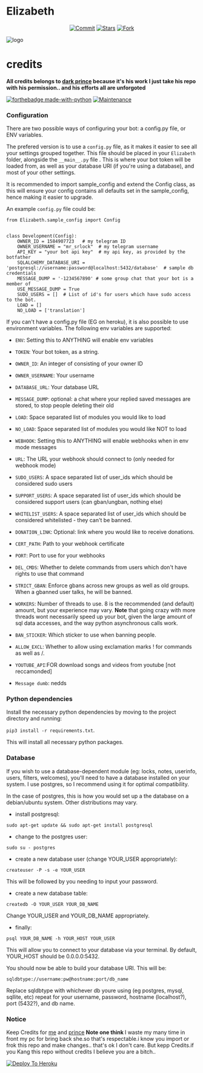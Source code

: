 # Elizabeth
<p align="center">
    <a href="https://github.com/MR-SHRLCK/Elizabeth-2.0/commits/master"><img src="https://img.shields.io/github/last-commit/MR-SHRLCK/Elizabeth-2.0/master?label=Last%20Commit&style=flat-square&logo=github&color=F10070" alt="Commit" /></a>
    <a href="https://github.com/MR-SHRLCK/Elizabeth-2.0/stargazers"><img src="https://img.shields.io/github/stars/MR-SHRLCK/Elizabeth-2.0?label=Stars&style=flat-square&logo=github&color=F10070" alt="Stars" /></a>
    <a href="https://github.com/MR-SHRLCK/Elizabeth-2.0/network/members"><img src="https://img.shields.io/github/forks/MR-SHRLCK/Elizabeth-2.0?label=Fork&style=flat-square&logo=github&color=F10070" alt="Fork" /></a>
</p>

![logo](https://telegra.ph/file/0157c7b6cd269654ee987.jpg)
# credits
<b>All credits belongs to [dark prince](https://github.com/Mr-Dark-Prince) because it's his work I just take his repo with his permission.. and his efforts all are unforgoted</b>

[![forthebadge made-with-python](http://ForTheBadge.com/images/badges/made-with-python.svg)](https://www.python.org/)
[![Maintenance](https://img.shields.io/badge/Maintained%3F-yes-green.svg)](https://github.com/p-rinc-e/Elizabeth/graphs/commit-activity)

### Configuration

There are two possible ways of configuring your bot: a config.py file, or ENV variables.

The prefered version is to use a `config.py` file, as it makes it easier to see all your settings grouped together.
This file should be placed in your `Elizabeth` folder, alongside the `__main__.py` file . 
This is where your bot token will be loaded from, as well as your database URI (if you're using a database), and most of 
your other settings.

It is recommended to import sample_config and extend the Config class, as this will ensure your config contains all 
defaults set in the sample_config, hence making it easier to upgrade.

An example `config.py` file could be:
```
from Elizabeth.sample_config import Config


class Development(Config):
    OWNER_ID = 1584907723   # my telegram ID
    OWNER_USERNAME = "mr_srlock"  # my telegram username
    API_KEY = "your bot api key"  # my api key, as provided by the botfather
    SQLALCHEMY_DATABASE_URI = 'postgresql://username:password@localhost:5432/database'  # sample db credentials
    MESSAGE_DUMP = '-1234567890' # some group chat that your bot is a member of
    USE_MESSAGE_DUMP = True
    SUDO_USERS = []  # List of id's for users which have sudo access to the bot.
    LOAD = []
    NO_LOAD = ['translation']
```

If you can't have a config.py file (EG on heroku), it is also possible to use environment variables.
The following env variables are supported:
 - `ENV`: Setting this to ANYTHING will enable env variables

 - `TOKEN`: Your bot token, as a string.
 - `OWNER_ID`: An integer of consisting of your owner ID
 - `OWNER_USERNAME`: Your username

 - `DATABASE_URL`: Your database URL
 - `MESSAGE_DUMP`: optional: a chat where your replied saved messages are stored, to stop people deleting their old 
 - `LOAD`: Space separated list of modules you would like to load
 - `NO_LOAD`: Space separated list of modules you would like NOT to load
 - `WEBHOOK`: Setting this to ANYTHING will enable webhooks when in env mode
 messages
 - `URL`: The URL your webhook should connect to (only needed for webhook mode)

 - `SUDO_USERS`: A space separated list of user_ids which should be considered sudo users
 - `SUPPORT_USERS`: A space separated list of user_ids which should be considered support users (can gban/ungban,
 nothing else)
 - `WHITELIST_USERS`: A space separated list of user_ids which should be considered whitelisted - they can't be banned.
 - `DONATION_LINK`: Optional: link where you would like to receive donations.
 - `CERT_PATH`: Path to your webhook certificate
 - `PORT`: Port to use for your webhooks
 - `DEL_CMDS`: Whether to delete commands from users which don't have rights to use that command
 - `STRICT_GBAN`: Enforce gbans across new groups as well as old groups. When a gbanned user talks, he will be banned.
 - `WORKERS`: Number of threads to use. 8 is the recommended (and default) amount, but your experience may vary.
 __Note__ that going crazy with more threads wont necessarily speed up your bot, given the large amount of sql data 
 accesses, and the way python asynchronous calls work.
 - `BAN_STICKER`: Which sticker to use when banning people.
 - `ALLOW_EXCL`: Whether to allow using exclamation marks ! for commands as well as /.
 - `YOUTUBE_API`:FOR download songs and videos from youtube [not reccamonded]
 - `Message dumb`: nedds
 
### Python dependencies

Install the necessary python dependencies by moving to the project directory and running:

`pip3 install -r requirements.txt`.

This will install all necessary python packages.

### Database

If you wish to use a database-dependent module (eg: locks, notes, userinfo, users, filters, welcomes),
you'll need to have a database installed on your system. I use postgres, so I recommend using it for optimal compatibility.

In the case of postgres, this is how you would set up a the database on a debian/ubuntu system. Other distributions may vary.

- install postgresql:

`sudo apt-get update && sudo apt-get install postgresql`

- change to the postgres user:

`sudo su - postgres`

- create a new database user (change YOUR_USER appropriately):

`createuser -P -s -e YOUR_USER`

This will be followed by you needing to input your password.

- create a new database table:

`createdb -O YOUR_USER YOUR_DB_NAME`

Change YOUR_USER and YOUR_DB_NAME appropriately.

- finally:

`psql YOUR_DB_NAME -h YOUR_HOST YOUR_USER`

This will allow you to connect to your database via your terminal.
By default, YOUR_HOST should be 0.0.0.0:5432.

You should now be able to build your database URI. This will be:

`sqldbtype://username:pw@hostname:port/db_name`

Replace sqldbtype with whichever db youre using (eg postgres, mysql, sqllite, etc)
repeat for your username, password, hostname (localhost?), port (5432?), and db name.

### Notice
Keep Credits for [me](https://github.com/MR-SHRLCK) and [prince](https://github.com/Mr-Dark-Prince)
<b> Note one think </b> I waste my many time in front my pc for bring back she.so that's respectable.i know you import or frok this repo and make changes.. that's ok I don't care. But kepp Credits.if you Kang this repo without credits I believe you are a bitch..

[![Deploy To Heroku](https://www.herokucdn.com/deploy/button.svg)](https://heroku.com/deploy?template=https://github.com/MR-SHRLCK/ElizabethBot.git)
